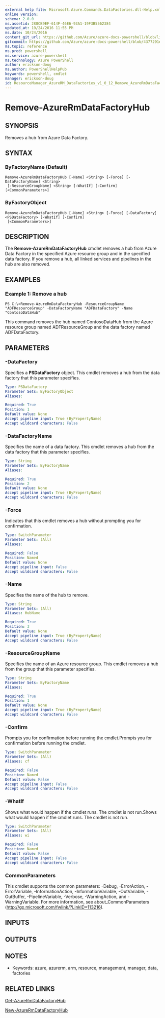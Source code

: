 ```yaml
---
external help file: Microsoft.Azure.Commands.DataFactories.dll-Help.xml
online version: 
schema: 2.0.0
ms.assetid: 280CB9EF-614F-46E6-93A1-19F3B5562384
updated_at: 10/24/2016 11:55 PM
ms.date: 10/24/2016
content_git_url: https://github.com/Azure/azure-docs-powershell/blob/live/azureps-cmdlets-docs/ResourceManager/AzureRM.DataFactories/v1.0.12/Remove-AzureRmDataFactoryHub.md
gitcommit: https://github.com/Azure/azure-docs-powershell/blob/4377291ee360e58e2c1c5d644155daf6a0279055/azureps-cmdlets-docs/ResourceManager/AzureRM.DataFactories/v1.0.12/Remove-AzureRmDataFactoryHub.md
ms.topic: reference
ms.prod: powershell
ms.service: azure-powershell
ms.technology: Azure PowerShell
author: erickson-doug
ms.author: PowerShellHelpPub
keywords: powershell, cmdlet
manager: erickson-doug
id: ResourceManager_AzureRM_DataFactories_v1_0_12_Remove_AzureRmDataFactoryHub_md
---
```


# Remove-AzureRmDataFactoryHub

## SYNOPSIS
Removes a hub from Azure Data Factory.

## SYNTAX

### ByFactoryName (Default)
```
Remove-AzureRmDataFactoryHub [-Name] <String> [-Force] [-DataFactoryName] <String>
 [-ResourceGroupName] <String> [-WhatIf] [-Confirm] [<CommonParameters>]
```

### ByFactoryObject
```
Remove-AzureRmDataFactoryHub [-Name] <String> [-Force] [-DataFactory] <PSDataFactory> [-WhatIf] [-Confirm]
 [<CommonParameters>]
```

## DESCRIPTION
The **Remove-AzureRmDataFactoryHub** cmdlet removes a hub from Azure Data Factory in the specified Azure resource group and in the specified data factory.
If you remove a hub, all linked services and pipelines in the hub are also removed.

## EXAMPLES

### Example 1: Remove a hub
```
PS C:\>Remove-AzureRmDataFactoryHub -ResourceGroupName "ADFResourceGroup" -DataFactoryName "ADFDataFactory" -Name "ContosoDataHub"
```

This command removes the hub named ContosoDataHub from the Azure resource group named ADFResourceGroup and the data factory named ADFDataFactory.

## PARAMETERS

### -DataFactory
Specifies a **PSDataFactory** object.
This cmdlet removes a hub from the data factory that this parameter specifies.

```yaml
Type: PSDataFactory
Parameter Sets: ByFactoryObject
Aliases: 

Required: True
Position: 1
Default value: None
Accept pipeline input: True (ByPropertyName)
Accept wildcard characters: False
```

### -DataFactoryName
Specifies the name of a data factory.
This cmdlet removes a hub from the data factory that this parameter specifies.

```yaml
Type: String
Parameter Sets: ByFactoryName
Aliases: 

Required: True
Position: 2
Default value: None
Accept pipeline input: True (ByPropertyName)
Accept wildcard characters: False
```

### -Force
Indicates that this cmdlet removes a hub without prompting you for confirmation.

```yaml
Type: SwitchParameter
Parameter Sets: (All)
Aliases: 

Required: False
Position: Named
Default value: None
Accept pipeline input: False
Accept wildcard characters: False
```

### -Name
Specifies the name of the hub to remove.

```yaml
Type: String
Parameter Sets: (All)
Aliases: HubName

Required: True
Position: 3
Default value: None
Accept pipeline input: True (ByPropertyName)
Accept wildcard characters: False
```

### -ResourceGroupName
Specifies the name of an Azure resource group.
This cmdlet removes a hub from the group that this parameter specifies.

```yaml
Type: String
Parameter Sets: ByFactoryName
Aliases: 

Required: True
Position: 1
Default value: None
Accept pipeline input: True (ByPropertyName)
Accept wildcard characters: False
```

### -Confirm
Prompts you for confirmation before running the cmdlet.Prompts you for confirmation before running the cmdlet.

```yaml
Type: SwitchParameter
Parameter Sets: (All)
Aliases: cf

Required: False
Position: Named
Default value: False
Accept pipeline input: False
Accept wildcard characters: False
```

### -WhatIf
Shows what would happen if the cmdlet runs.
The cmdlet is not run.Shows what would happen if the cmdlet runs.
The cmdlet is not run.

```yaml
Type: SwitchParameter
Parameter Sets: (All)
Aliases: wi

Required: False
Position: Named
Default value: False
Accept pipeline input: False
Accept wildcard characters: False
```

### CommonParameters
This cmdlet supports the common parameters: -Debug, -ErrorAction, -ErrorVariable, -InformationAction, -InformationVariable, -OutVariable, -OutBuffer, -PipelineVariable, -Verbose, -WarningAction, and -WarningVariable. For more information, see about_CommonParameters (http://go.microsoft.com/fwlink/?LinkID=113216).

## INPUTS

## OUTPUTS

## NOTES
* Keywords: azure, azurerm, arm, resource, management, manager, data, factories

## RELATED LINKS

[Get-AzureRmDataFactoryHub](xref:ResourceManager/AzureRM.DataFactories/v1.0.12/Get-AzureRmDataFactoryHub.md)

[New-AzureRmDataFactoryHub](xref:ResourceManager/AzureRM.DataFactories/v1.0.12/New-AzureRmDataFactoryHub.md)


